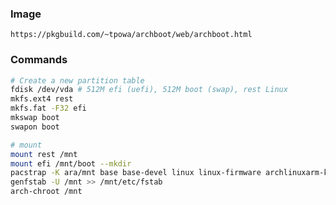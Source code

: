 ### Image
`https://pkgbuild.com/~tpowa/archboot/web/archboot.html`

### Commands
```bash
# Create a new partition table
fdisk /dev/vda # 512M efi (uefi), 512M boot (swap), rest Linux
mkfs.ext4 rest
mkfs.fat -F32 efi
mkswap boot
swapon boot

# mount
mount rest /mnt
mount efi /mnt/boot --mkdir
pacstrap -K ara/mnt base base-devel linux linux-firmware archlinuxarm-keyring
genfstab -U /mnt >> /mnt/etc/fstab
arch-chroot /mnt
```